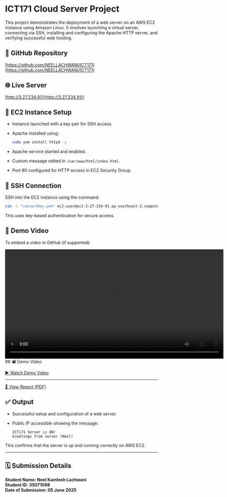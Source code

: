 # ICT171 Cloud Server Project

This project demonstrates the deployment of a web server on an AWS EC2 instance using Amazon Linux. It involves launching a virtual server, connecting via SSH, installing and configuring the Apache HTTP server, and verifying successful web hosting.

## 📁 GitHub Repository

[https://github.com/NEELLACHWANI/ICT171](https://github.com/NEELLACHWANI/ICT171)

## 🌐 Live Server

[http://3.27.234.91/](http://3.27.234.91/)

## 🚀 EC2 Instance Setup

- Instance launched with a key pair for SSH access.
- Apache installed using:

  ```bash
  sudo yum install httpd -y
  ```

- Apache service started and enabled.
- Custom message edited in `/var/www/html/index.html`.
- Port 80 configured for HTTP access in EC2 Security Group.

## 🔐 SSH Connection

SSH into the EC2 instance using the command:

```bash
ssh -i "connectKey.pem" ec2-user@ec2-3-27-234-91.ap-southeast-2.compute.amazonaws.com
```

This uses key-based authentication for secure access.

## 🎩 Demo Video

To embed a video in GitHub (if supported):

<video width="720" controls>
  <source src="demoVideo.mp4" type="video/mp4">
  Your browser does not support the video tag.
</video>
## 📽️ Demo Video

[▶️ Watch Demo Video](./demoVideo.mp4)


---
[📄 View Report (PDF)](./report.pdf)


## ✅ Output

- Successful setup and configuration of a web server.
- Public IP accessible showing the message:

  ```
  ICT171 Server is ON!
  Greetings from server (Neel)
  ```

This confirms that the server is up and running correctly on AWS EC2.

---

## 🗓️ Submission Details

**Student Name: Neel Kamlesh Lachwani**  
**Student ID: 35071098**  
**Date of Submission: 05 June 2025**
